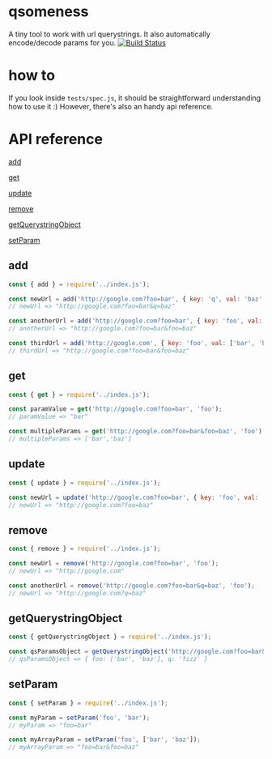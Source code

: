 # qsomeness
A tiny tool to work with url querystrings. It also automatically encode/decode params for you.
[![Build Status](https://travis-ci.org/stecb/qsomeness.svg?branch=master)](https://travis-ci.org/stecb/qsomeness)

# how to
If you look inside `tests/spec.js`, it should be straightforward understanding how to use it :)
However, there's also an handy api reference.

# API reference

[add](#add)

[get](#get)

[update](#update)

[remove](#remove)

[getQuerystringObject](#getQuerystringObject)

[setParam](#setParam)

add
---
```js
const { add } = require('../index.js');

const newUrl = add('http://google.com?foo=bar', { key: 'q', val: 'baz' });
// newUrl => "http://google.com?foo=bar&q=baz"

const anotherUrl = add('http://google.com?foo=bar', { key: 'foo', val: 'baz' })
// anotherUrl => "http://google.com?foo=bar&foo=baz"

const thirdUrl = add('http://google.com', { key: 'foo', val: ['bar', 'baz'] });
// thirdUrl => "http://google.com?foo=bar&foo=baz"

```

get
---
```js
const { get } = require('../index.js');

const paramValue = get('http://google.com?foo=bar', 'foo');
// paramValue => "bar"

const multipleParams = get('http://google.com?foo=bar&foo=baz', 'foo');
// multipleParams => ['bar','baz']

```

update
---
```js
const { update } = require('../index.js');

const newUrl = update('http://google.com?foo=bar', { key: 'foo', val: 'baz' });
// newUrl => "http://google.com?foo=baz"

```


remove
---
```js
const { remove } = require('../index.js');

const newUrl = remove('http://google.com?foo=bar', 'foo');
// newUrl => "http://google.com"

const anotherUrl = remove('http://google.com?foo=bar&q=baz', 'foo');
// newUrl => "http://google.com?q=baz"

```

getQuerystringObject
---
```js
const { getQuerystringObject } = require('../index.js');

const qsParamsObject = getQuerystringObject('http://google.com?foo=bar&foo=baz&q=fizz');
// qsParamsObject => { foo: ['bar', 'baz'], q: 'fizz' }

```

setParam
---
```js
const { setParam } = require('../index.js');

const myParam = setParam('foo', 'bar');
// myParam => "foo=bar"

const myArrayParam = setParam('foo', ['bar', 'baz']);
// myArrayParam => "foo=bar&foo=baz"
```